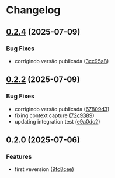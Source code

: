 # Changelog

## [0.2.4](https://github.com/codibre/nestjs-instrumentation/compare/newrelic-nestjs-instrumentation@0.2.2...${npm.name}@0.2.4) (2025-07-09)

### Bug Fixes

* corrigindo versão publicada ([3cc95a8](https://github.com/codibre/nestjs-instrumentation/commit/3cc95a8cbab489638014a64c003b5ba4087fb844))

## [0.2.2](https://github.com/codibre/nestjs-instrumentation/compare/newrelic-nestjs-instrumentation@0.2.0...${npm.name}@0.2.2) (2025-07-09)

### Bug Fixes

* corrigindo versão publicada ([67809d3](https://github.com/codibre/nestjs-instrumentation/commit/67809d3fed4f3aab68f3d0a9249a6c9be6f70b68))
* fixing context capture ([72c9389](https://github.com/codibre/nestjs-instrumentation/commit/72c9389a544e08658e59e16ac47032d5b3624f8b))
* updating integration test ([e9a0dc2](https://github.com/codibre/nestjs-instrumentation/commit/e9a0dc22a3a62c5cf85f4f1d30d1a730954a0945))

## 0.2.0 (2025-07-06)

### Features

* first veversion ([9fc8cee](https://github.com/your-org/newrelic-nestjs-instrumentation/commit/9fc8cee4d4fc9516672e1596fe4b2d822859f60c))
